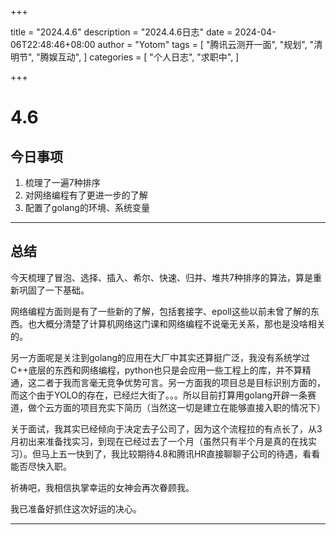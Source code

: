 +++

title = "2024.4.6"
description = "2024.4.6日志"
date = 2024-04-06T22:48:46+08:00
author = "Yotom"
tags = [
    "腾讯云测开一面",
    "规划",
    "清明节",
    "腾娱互动",
]
categories = [
    "个人日志",
    "求职中", 
]

+++

# 4.6

## 今日事项

1. 梳理了一遍7种排序
2. 对网络编程有了更进一步的了解
3. 配置了golang的环境、系统变量

---

## 总结

今天梳理了冒泡、选择、插入、希尔、快速、归并、堆共7种排序的算法，算是重新巩固了一下基础。

网络编程方面则是有了一些新的了解，包括套接字、epoll这些以前未曾了解的东西。也大概分清楚了计算机网络这门课和网络编程不说毫无关系，那也是没啥相关的。

另一方面呢是关注到golang的应用在大厂中其实还算挺广泛，我没有系统学过C++底层的东西和网络编程，python也只是会应用一些工程上的库，并不算精通，这二者于我而言毫无竞争优势可言。另一方面我的项目总是目标识别方面的，而这个由于YOLO的存在，已经烂大街了。。。所以目前打算用golang开辟一条赛道，做个云方面的项目充实下简历（当然这一切是建立在能够直接入职的情况下）

关于面试，我其实已经倾向于决定去子公司了，因为这个流程拉的有点长了，从3月初出来准备找实习，到现在已经过去了一个月（虽然只有半个月是真的在找实习）。但马上五一快到了，我比较期待4.8和腾讯HR直接聊聊子公司的待遇，看看能否尽快入职。

祈祷吧，我相信执掌幸运的女神会再次眷顾我。

我已准备好抓住这次好运的决心。

---